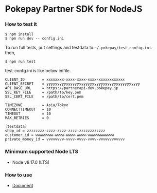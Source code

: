 # Pokepay Partner SDK for NodeJS

### How to test it
```
$ npm install
$ npm run dev -- config.ini
```

To run full tests, put settings and testdata to `~/.pokepay/test-config.ini`. then,

```
$ npm run test
```

test-confg.ini is like below inifile.

```
CLIENT_ID        = xxxxxxxx-xxxx-xxxx-xxxx-xxxxxxxxxxxx
CLIENT_SECRET    = yyyyyyyyyyyyyyyyyyyyyyyyyyyyyyyyyyyyyyyyyyy
API_BASE_URL     = https://partnerapi-dev.pokepay.jp
SSL_KEY_FILE     = /path/to/key.pem
SSL_CERT_FILE    = /path/to/cert.pem

TIMEZONE         = Asia/Tokyo
CONNECTTIMEOUT   = 10
TIMEOUT          = 10
MAX_RETRIES      = 0

[testdata]
shop_id = zzzzzzzz-zzzz-zzzz-zzzz-zzzzzzzzzzzz
customer_id = wwwwwwww-wwww-wwww-wwww-wwwwwwwwwwww
private_money_id = vvvvvvvv-vvvv-vvvv-vvvv-vvvvvvvvvvvv
```

### Minimum supported Node LTS
- Node v8.17.0 (LTS)

### How to use
- [Document](https://github.com/pokepay/pokepay-partner-node-sdk/blob/main/docs/index.md)
